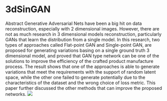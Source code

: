 # 3dSinGAN

Abstract
Generative Adversarial Nets have been a big hit on data reconstruction, especially with 2 dimensional images. However, there are not as much research in 3 dimensional models reconstruction, particularly GANs that learn the distribution from a single model. In this research, two types of approaches called Flat-point GAN and Single-point GAN, are proposed for generating variations basing on a single ground truth 3 dimensional model, and proved that GAN type network can be one of the solutions to improve the efficiency of the crafted product manufacture process. The result shows that one of the approaches is able to generate variations that meet the requirements with the support of random latent space, while the other one failed to generate potentially due to the characteristics of the dataset and the wrong choice of loss metric. This paper further discussed the other methods that can improve the proposed networks.
![](Images/heNewOriginalBand.jpg)
